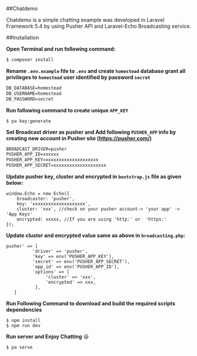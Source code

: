 ##Chatdemo

Chatdemo is a simple chatting example was developed in Laravel Framework 5.4 by using Pusher API and Laravel-Echo Broadcasting service. 

##Installation

**Open Terminal and run following command:**

``` markdown
$ composer install
```

**Rename `.env.example` file to `.env` and  create `homestead` database grant all privileges to `homestead` user identified by password `secret`**

``` markdown
DB_DATABASE=homestead
DB_USERNAME=homestead
DB_PASSWORD=secret
```

**Run following command to create unique `APP_KEY`**

```
$ pa key:generate
```

**Set Broadcast driver as pusher and Add following `PUSHER_APP` info by creating new account in Pusher site (https://pusher.com/)**

```markdown
BROADCAST_DRIVER=pusher
PUSHER_APP_ID=xxxxxx
PUSHER_APP_KEY=xxxxxxxxxxxxxxxxxxxx
PUSHER_APP_SECRET=xxxxxxxxxxxxxxxxxxxx
```

**Update pusher key, cluster and encrypted in `bootstrap.js` file as given below:**

```
window.Echo = new Echo({
    broadcaster: 'pusher',
    key: 'xxxxxxxxxxxxxxxxxxxx',
    cluster: 'xxx', //check on your pusher account-> 'your app' -> 'App Keys'
    encrypted: xxxxx, //If you are using 'http:' or  'https:'
});
```

**Update cluster and encrypted value same as above in `broadcasting.php`:**

 ```
pusher' => [
    	   'driver' => 'pusher',
    	   'key' => env('PUSHER_APP_KEY'),
    	   'secret' => env('PUSHER_APP_SECRET'),
    	   'app_id' => env('PUSHER_APP_ID'),
    	   'options' => [
    			'cluster' => 'xxx',
    			'encrypted' => xxx,
    	   	],
   	]
 ```

**Run Following Command to download and build the required scripts dependencies** 
```
$ npm install 
$ npm run dev
```
**Run server and Enjoy Chatting**   :smiley:

```
$ pa serve
```

